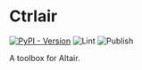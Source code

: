 # Ctrlair

[![PyPI - Version](https://img.shields.io/pypi/v/ctrlair)](https://pypi.org/project/ctrlair/)
![Lint](https://github.com/joaopalmeiro/ctrlair/workflows/Lint%20%F0%9F%9A%A9/badge.svg)
![Publish](https://github.com/joaopalmeiro/ctrlair/workflows/Publish%20Ctrlair%20%F0%9F%93%A6%20to%20PyPI/badge.svg)

A toolbox for Altair.
